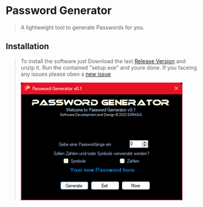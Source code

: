 # Password Generator #

> A lightweight tool to generate Passwords for you.

## Installation ##

> To install the software just Download the last [Release Version](https://github.com/sera619/PasswordGenerator/releases/tag/v0.0.1) and unzip it.
> Run the contained "setup.exe" and youre done.
> If you faceing any issues please oben a [new issue](https://github.com/sera619/PasswordGenerator/issues)
>
>![Preview](img/preview.png)
